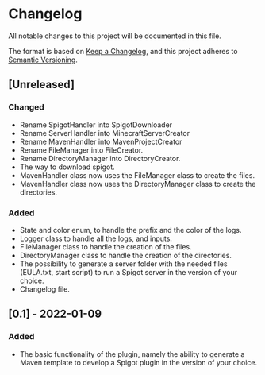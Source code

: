 # Changelog

All notable changes to this project will be documented in this file.

The format is based on [Keep a Changelog](https://keepachangelog.com/en/1.0.0/), and this project adheres to [Semantic Versioning](https://semver.org/spec/v2.0.0.html).

## [Unreleased]

### Changed

- Rename SpigotHandler into SpigotDownloader
- Rename ServerHandler into MinecraftServerCreator
- Rename MavenHandler into MavenProjectCreator
- Rename FileManager into FileCreator.
- Rename DirectoryManager into DirectoryCreator.
- The way to download spigot.
- MavenHandler class now uses the FileManager class to create the files.
- MavenHandler class now uses the DirectoryManager class to create the directories.

### Added

- State and color enum, to handle the prefix and the color of the logs.
- Logger class to handle all the logs, and inputs.
- FileManager class to handle the creation of the files.
- DirectoryManager class to handle the creation of the directories.
- The possibility to generate a server folder with the needed files (EULA.txt, start script) to run a Spigot server in the version of your choice.
- Changelog file.

## [0.1] - 2022-01-09

### Added

- The basic functionality of the plugin, namely the ability to generate a Maven template to develop a Spigot plugin in the version of your choice.
